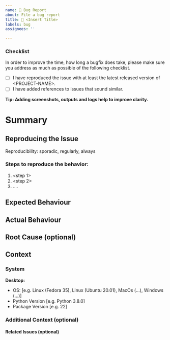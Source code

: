 ```yaml
---
name: 🐞 Bug Report 
about: File a bug report 
title: 🐞 <Insert Title> 
labels: bug
assignees: ''

---
```


### Checklist
In order to improve the time, how long a bugfix does take, please make sure you address as much as possible of the following checklist.

- [ ] I have reproduced the issue with at least the latest released version of \<PROJECT-NAME\>.
- [ ] I have added references to issues that sound similar.

**Tip: Adding screenshots, outputs and logs help to improve clarity.**

# Summary
<!---
Describe the bug: A clear and concise description of what the bug is.
-->

## Reproducing the Issue

Reproducibility: <pick one of> sporadic, regularly, always
<!---
Describe how to reproduce the bug, e.g.:
1. Go to '...'
2. Click on '....'
3. Scroll down to '....'
4. See error
-->
### Steps to reproduce the behavior:
1. <step 1> 
2. <step 2>
3. ....

## Expected Behaviour
<!---
Describe the expected behaviour: A clear and concise description of what you expected to happen.
-->

## Actual Behaviour
<!---
Describe the actual observed behaviour: A clear and concise description of what you actually observed to happen.
Screenshot: If applicable, add screenshots to help explain your problem.
-->

## Root Cause (optional)
<!---
If known
-->


## Context
<!---
Describe the context of the observed behavior: A clear and concise description of what appears relevant to you.
Screenshot: If applicable, add screenshots to help explain your problem.
-->

### System
<!---
Describe the system and the used configuration.
-->
**Desktop:**
 - OS: [e.g. Linux (Fedora 35), Linux (Ubuntu 20.01), MacOs (...), Windows (...)]
 - Python Version [e.g. Python 3.8.0]
 - Package Version [e.g. 22]

### Additional Context (optional)
<!---
Add any additional context about the problem here.
-->

#### Related Issues (optional)
<!---
Link related issues form the issue tracker here.
-->